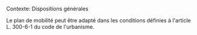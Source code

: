 Contexte: Dispositions générales

Le plan de mobilité peut être adapté dans les conditions définies à l'article L. 300-6-1 du code de l'urbanisme.
